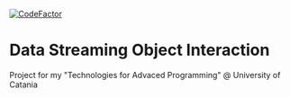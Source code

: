 [![CodeFactor](https://www.codefactor.io/repository/github/marco-ardi/data-streaming-object-interaction/badge)](https://www.codefactor.io/repository/github/marco-ardi/data-streaming-object-interaction)
# Data Streaming Object Interaction

Project for my "Technologies for Advaced Programming" @ University of Catania
